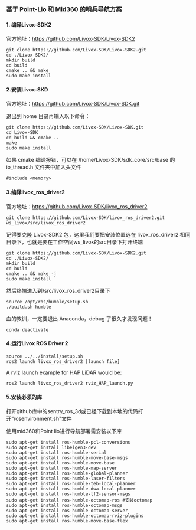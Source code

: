 ### 基于 Point-Lio 和 Mid360 的哨兵导航方案

#### 1. 编译Livox-SDK2
官方地址：https://github.com/Livox-SDK/Livox-SDK2

```
git clone https://github.com/Livox-SDK/Livox-SDK2.git
cd ./Livox-SDK2/
mkdir build
cd build
cmake .. && make
sudo make install
```

#### 2.安装Livox-SKD
官方地址：https://github.com/Livox-SDK/Livox-SDK.git

退出到 home 目录再输入以下命令：

```
git clone https://github.com/Livox-SDK/Livox-SDK.git
cd Livox-SDK
cd build && cmake ..
make
sudo make install
```

如果 cmake 编译报错，可以在 /home/Livox-SDK/sdk_core/src/base 的 io_thread.h 文件夹中加入头文件 

```
#include <memory>
```

#### 3.编译livox_ros_driver2
官方地址：https://github.com/Livox-SDK/livox_ros_driver2

```
git clone https://github.com/Livox-SDK/livox_ros_driver2.git ws_livox/src/livox_ros_driver2
```

记得要克隆 Livox-SDK2 包，这里我们要把安装位置选在 livox_ros_driver2 相同目录下，也就是要在工作空间ws_livox的src目录下打开终端
```
git clone https://github.com/Livox-SDK/Livox-SDK2.git
cd ./Livox-SDK2/
mkdir build
cd build
cmake .. && make -j
sudo make install
```

然后终端进入到/src/livox_ros_driver2目录下

```
source /opt/ros/humble/setup.sh
./build.sh humble
```

血的教训，一定要退出 Anaconda，debug 了很久才发现问题！

```
conda deactivate
```

#### 4.运行Livox ROS Driver 2
```
source ../../install/setup.sh
ros2 launch livox_ros_driver2 [launch file]
```

A rviz launch example for HAP LiDAR would be:
```
ros2 launch livox_ros_driver2 rviz_HAP_launch.py
```

#### 5.安装必须的库
打开github库中的sentry_ros_3d或已经下载到本地的代码打开“rosenvironment.sh"文件

使用mid360和Point lio进行导航部署需安装以下库
```
sudo apt-get install ros-humble-pcl-conversions
sudo apt-get install libeigen3-dev
sudo apt-get install ros-humble-serial
sudo apt-get install ros-humble-move-base-msgs
sudo apt-get install ros-humble-move-base
sudo apt-get install ros-humble-map-server
sudo apt-get install ros-humble-global-planner
sudo apt-get install ros-humble-laser-filters
sudo apt-get install ros-humble-teb-local-planner
sudo apt-get install ros-humble-dwa-local-planner
sudo apt-get install ros-humble-tf2-sensor-msgs
sudo apt-get install ros-humble-octomap-ros #安装octomap
sudo apt-get install ros-humble-octomap-msgs
sudo apt-get install ros-humble-octomap-server
sudo apt-get install ros-humble-octomap-rviz-plugins
sudo apt-get install ros-humble-move-base-flex
```



